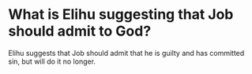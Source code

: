 # What is Elihu suggesting that Job should admit to God?

Elihu suggests that Job should admit that he is guilty and has committed sin, but will do it no longer.
